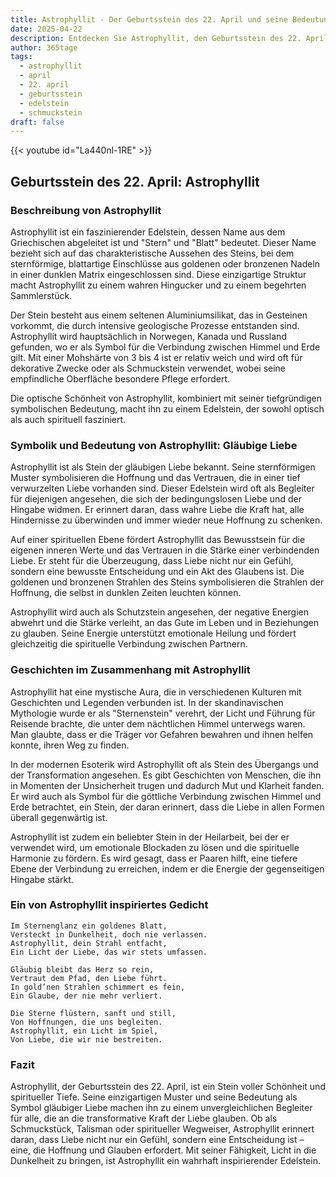 ```yaml
---
title: Astrophyllit - Der Geburtsstein des 22. April und seine Bedeutung
date: 2025-04-22
description: Entdecken Sie Astrophyllit, den Geburtsstein des 22. April, der Gläubige Liebe symbolisiert. Seine Symbolik und Geschichte werden Sie inspirieren.
author: 365tage
tags:
  - astrophyllit
  - april
  - 22. april
  - geburtsstein
  - edelstein
  - schmuckstein
draft: false
---
```


{{< youtube id="La440nl-1RE" >}}

## Geburtsstein des 22. April: Astrophyllit

### Beschreibung von Astrophyllit

Astrophyllit ist ein faszinierender Edelstein, dessen Name aus dem Griechischen abgeleitet ist und "Stern" und "Blatt" bedeutet. Dieser Name bezieht sich auf das charakteristische Aussehen des Steins, bei dem sternförmige, blattartige Einschlüsse aus goldenen oder bronzenen Nadeln in einer dunklen Matrix eingeschlossen sind. Diese einzigartige Struktur macht Astrophyllit zu einem wahren Hingucker und zu einem begehrten Sammlerstück.

Der Stein besteht aus einem seltenen Aluminiumsilikat, das in Gesteinen vorkommt, die durch intensive geologische Prozesse entstanden sind. Astrophyllit wird hauptsächlich in Norwegen, Kanada und Russland gefunden, wo er als Symbol für die Verbindung zwischen Himmel und Erde gilt. Mit einer Mohshärte von 3 bis 4 ist er relativ weich und wird oft für dekorative Zwecke oder als Schmuckstein verwendet, wobei seine empfindliche Oberfläche besondere Pflege erfordert.

Die optische Schönheit von Astrophyllit, kombiniert mit seiner tiefgründigen symbolischen Bedeutung, macht ihn zu einem Edelstein, der sowohl optisch als auch spirituell fasziniert.

### Symbolik und Bedeutung von Astrophyllit: Gläubige Liebe

Astrophyllit ist als Stein der gläubigen Liebe bekannt. Seine sternförmigen Muster symbolisieren die Hoffnung und das Vertrauen, die in einer tief verwurzelten Liebe vorhanden sind. Dieser Edelstein wird oft als Begleiter für diejenigen angesehen, die sich der bedingungslosen Liebe und der Hingabe widmen. Er erinnert daran, dass wahre Liebe die Kraft hat, alle Hindernisse zu überwinden und immer wieder neue Hoffnung zu schenken.

Auf einer spirituellen Ebene fördert Astrophyllit das Bewusstsein für die eigenen inneren Werte und das Vertrauen in die Stärke einer verbindenden Liebe. Er steht für die Überzeugung, dass Liebe nicht nur ein Gefühl, sondern eine bewusste Entscheidung und ein Akt des Glaubens ist. Die goldenen und bronzenen Strahlen des Steins symbolisieren die Strahlen der Hoffnung, die selbst in dunklen Zeiten leuchten können.

Astrophyllit wird auch als Schutzstein angesehen, der negative Energien abwehrt und die Stärke verleiht, an das Gute im Leben und in Beziehungen zu glauben. Seine Energie unterstützt emotionale Heilung und fördert gleichzeitig die spirituelle Verbindung zwischen Partnern.

### Geschichten im Zusammenhang mit Astrophyllit

Astrophyllit hat eine mystische Aura, die in verschiedenen Kulturen mit Geschichten und Legenden verbunden ist. In der skandinavischen Mythologie wurde er als "Sternenstein" verehrt, der Licht und Führung für Reisende brachte, die unter dem nächtlichen Himmel unterwegs waren. Man glaubte, dass er die Träger vor Gefahren bewahren und ihnen helfen konnte, ihren Weg zu finden.

In der modernen Esoterik wird Astrophyllit oft als Stein des Übergangs und der Transformation angesehen. Es gibt Geschichten von Menschen, die ihn in Momenten der Unsicherheit trugen und dadurch Mut und Klarheit fanden. Er wird auch als Symbol für die göttliche Verbindung zwischen Himmel und Erde betrachtet, ein Stein, der daran erinnert, dass die Liebe in allen Formen überall gegenwärtig ist.

Astrophyllit ist zudem ein beliebter Stein in der Heilarbeit, bei der er verwendet wird, um emotionale Blockaden zu lösen und die spirituelle Harmonie zu fördern. Es wird gesagt, dass er Paaren hilft, eine tiefere Ebene der Verbindung zu erreichen, indem er die Energie der gegenseitigen Hingabe stärkt.

### Ein von Astrophyllit inspiriertes Gedicht

```
Im Sternenglanz ein goldenes Blatt,  
Versteckt in Dunkelheit, doch nie verlassen.  
Astrophyllit, dein Strahl entfacht,  
Ein Licht der Liebe, das wir stets umfassen.  

Gläubig bleibt das Herz so rein,  
Vertraut dem Pfad, den Liebe führt.  
In gold’nen Strahlen schimmert es fein,  
Ein Glaube, der nie mehr verliert.  

Die Sterne flüstern, sanft und still,  
Von Hoffnungen, die uns begleiten.  
Astrophyllit, ein Licht im Spiel,  
Von Liebe, die wir nie bestreiten.  
```

### Fazit

Astrophyllit, der Geburtsstein des 22. April, ist ein Stein voller Schönheit und spiritueller Tiefe. Seine einzigartigen Muster und seine Bedeutung als Symbol gläubiger Liebe machen ihn zu einem unvergleichlichen Begleiter für alle, die an die transformative Kraft der Liebe glauben. Ob als Schmuckstück, Talisman oder spiritueller Wegweiser, Astrophyllit erinnert daran, dass Liebe nicht nur ein Gefühl, sondern eine Entscheidung ist – eine, die Hoffnung und Glauben erfordert. Mit seiner Fähigkeit, Licht in die Dunkelheit zu bringen, ist Astrophyllit ein wahrhaft inspirierender Edelstein.